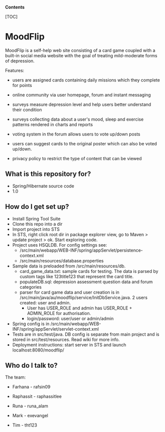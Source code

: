 **Contents**

[TOC]

# MoodFlip #

MoodFlip is a self-help web site consisting of a card game coupled with a built-in social media website with the goal of treating mild-moderate forms of depression.  

Features:

* users are assigned cards containing daily missions which they complete for points

* online community via user homepage, forum and instant messaging

* surveys measure depression level and help users better understand their condition

* surveys collecting data about a user's mood, sleep and exercise patterns rendered in charts and reports

* voting system in the forum allows users to vote up/down posts

* users can suggest cards to the original poster which can also be voted up/down. 

* privacy policy  to restrict the type of content that can be viewed

## What is this repository for? ##

* Spring/Hibernate source code 
* 1.0

## How do I get set up? ##

* Install Spring Tool Suite
* Clone this repo into a dir
* Import project into STS
* In STS, right click root dir in package explorer view, go to Maven > update project > ok.  Start exploring code.
* Project uses HSQLDB.  For config settings see: 
    * /src/main/webapp/WEB-INF/spring/appServlet/persistence-context.xml 
    * /src/main/resources/database.properties
* Sample data is preloaded from /src/main/resources/db.
  * card_game_data.txt: sample cards for testing.  The data is parsed by custom tags like 123title123 that represent the card title.  
  * populateDB.sql: depression assessment question data and forum categories
  * parser for card game data and user creation is in /src/main/java/au/moodflip/service/InitDbService.java.  2 users created: user and admin.  
    * User has USER_ROLE and admin has USER_ROLE + ADMIN_ROLE for authorisation.  
    * login/password: user/user or admin/admin
* Spring config is in /src/main/webapp/WEB-INF/spring/appServlet/servlet-context.xml
* Tests are in src/test/java.  DB config is separate from main project and is stored in src/test/resources.  Read wiki for more info.  
* Deployment instructions: start server in STS and launch localhost:8080/moodflip/

## Who do I talk to? ##

The team:

* Farhana - rafsin09

* Raphassit - raphassitlee

* Runa - runa_alam

* Mark - exevangel

* Tim - tht123
